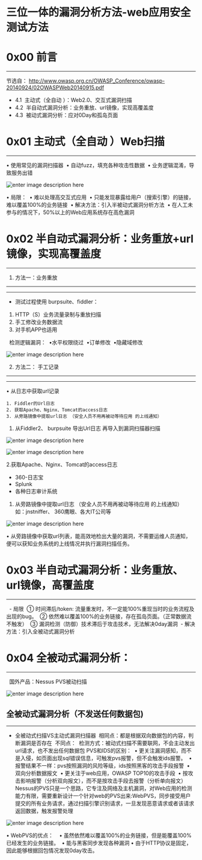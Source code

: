 # 三位一体的漏洞分析方法-web应用安全测试方法

0x00 前言
=======

* * *

节选自： http://www.owasp.org.cn/OWASP_Conference/owasp-20140924/02OWASPWeb20140915.pdf

*   4.1  主动式（全自动 ）：Web2.0、交互式漏洞扫描 
*   4.2  半自动式漏洞分析：业务重放、url镜像，实现高覆盖度 
*   4.3  被动式漏洞分析：应对0Day和孤岛页面

0x01 主动式（全自动 ）Web扫描 
====================

* * *

• 使用常见的漏洞扫描器  • 自动fuzz，填充各种攻击性数据  • 业务逻辑混淆，导致服务出错 

![enter image description here](http://drops.javaweb.org/uploads/images/96574a26503733067a44b296449d8dad28eef327.jpg)

• 局限：  • 难以处理高交互式应用  • 只能发现暴露给用户（搜索引擎）的链接，难以覆盖100%的业务链接  • 解决方法：引入半被动式漏洞分析方法  • 在人工未参与的情况下，50%以上的Web应用系统存在高危漏洞 

0x02 半自动式漏洞分析：业务重放+url镜像，实现高覆盖度 
================================

* * *

1. 方法一：业务重放 
------------

* * *

*   测试过程使用 burpsuite、fiddler：  

1.  HTTP（S）业务流量录制与重放扫描 
2.  手工修改业务数据流 
3.  对手机APP也适用 

  检测逻辑漏洞：  •水平权限绕过  •订单修改  •隐藏域修改 

![enter image description here](http://drops.javaweb.org/uploads/images/0e619fab10161747ee60661058cb972f8158d769.jpg)

2. 方法二： 手工记录
------------

* * *

• 从日志中获取url记录 

```
1. Fiddler的Url日志 
2. 获取Apache、Nginx、Tomcat的access日志 
3. 从旁路镜像中提取url日志 （安全人员不用再被动等待应用 的上线通知） 

```

1.  从Fiddler2、 burpsuite 导出Url日志 再导入到漏洞扫描器扫描

![enter image description here](http://drops.javaweb.org/uploads/images/8c76f1bbc1ead45feed55a6e73bf236ae00d0410.jpg)

![enter image description here](http://drops.javaweb.org/uploads/images/d1e7c5eade34795fd2a08af2af75e88fc68e9397.jpg)

2.获取Apache、Nginx、Tomcat的access日志 

*   360-日志宝 
*   Splunk 
*   各种日志审计系统 

1.  从旁路镜像中提取url日志 （安全人员不用再被动等待应用 的上线通知）  如：jnstniffer、 360鹰眼、各大IT公司等

![enter image description here](http://drops.javaweb.org/uploads/images/730ad0ab8c15bed662d6f8e02ffc94c8135a2ed7.jpg)

• 从旁路镜像中获取url列表，能高效地检出大量的漏洞，不需要运维人员通知，便可以获知业务系统的上线情况并执行漏洞扫描任务。

0x03 半自动式漏洞分析：业务重放、url镜像，高覆盖度
=============================

* * *

  - 局限  ① 时间滞后/token: 流量重发时，不一定能100%重现当时的业务流程及出现的bug。  ② 依然难以覆盖100%的业务链接，存在孤岛页面。（正常数据流不触发）  ③ 漏洞检测（防御）技术滞后于攻击技术，无法解决0day漏洞  - 解决方法：引入全被动式漏洞分析 

0x04 全被动式漏洞分析： 
===============

* * *

  国外产品：Nessus PVS被动扫描 

![enter image description here](http://drops.javaweb.org/uploads/images/db08cfb7a7d17d0cf3377dd9617249b1ca5a2e93.jpg)

全被动式漏洞分析（不发送任何数据包) 
-------------------

* * *

*   全被动式扫描VS主动式漏洞扫描器  相同点：都是根据双向数据包的内容，判断漏洞是否存在  不同点：  检测方式：被动式扫描不需要联网，不会主动发出url请求，也不发出任何数据包 PVS和IDS的区别：  • 更关注漏洞感知，而不是入侵，如页面出现sql错误信息，可触发pvs报警，但不会触发ids报警。  • 报警结果不一样：pvs按照漏洞的风险等级，ids按照黑客的攻击手段报警  • 双向分析数据报文  • 更关注于web应用，OWASP TOP10的攻击手段  • 按攻击影响报警（分析双向报文），而不是按攻击手段去报警（分析单向报文） Nessus的PVS只是一个思路，它专注及网络及主机漏洞，对Web应用的检测能力有限，需要重新设计一个针对web的PVS出来:WebPVS，同步接受用户提交的所有业务请求，通过扫描引擎识别请求，一旦发现恶意请求或者该请求返回数据，触发报警处理

![enter image description here](http://drops.javaweb.org/uploads/images/5a6a14ebe7fcf17a0834c6ea02775b04d4de547a.jpg)

• WebPVS的优点：    • 虽然依然难以覆盖100%的业务链接，但是能覆盖100%已经发生的业务链接。  • 能与黑客同步发现各种漏洞 • 由于HTTP协议是固定，因此能够根据回包情况发现0day攻击。